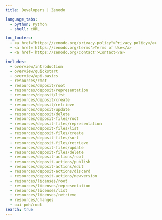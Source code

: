 ```yaml
---
title: Developers | Zenodo

language_tabs:
  - python: Python
  - shell: cURL

toc_footers:
  - <a href="https://zenodo.org/privacy-policy">Privacy policy</a>
  - <a href='https://zenodo.org/terms'>Terms of Use</a>
  - <a href='https://zenodo.org/contact'>Contact</a>

includes:
  - overview/introduction
  - overview/quickstart
  - overview/api-basics
  - resources/root
  - resources/deposit/root
  - resources/deposit/representation
  - resources/deposit/list
  - resources/deposit/create
  - resources/deposit/retrieve
  - resources/deposit/update
  - resources/deposit/delete
  - resources/deposit-files/root
  - resources/deposit-files/representation
  - resources/deposit-files/list
  - resources/deposit-files/create
  - resources/deposit-files/sort
  - resources/deposit-files/retrieve
  - resources/deposit-files/update
  - resources/deposit-files/delete
  - resources/deposit-actions/root
  - resources/deposit-actions/publish
  - resources/deposit-actions/edit
  - resources/deposit-actions/discard
  - resources/deposit-actions/newversion
  - resources/licenses/root
  - resources/licenses/representation
  - resources/licenses/list
  - resources/licenses/retrieve
  - resources/changes
  - oai-pmh/root
search: true
---
```

